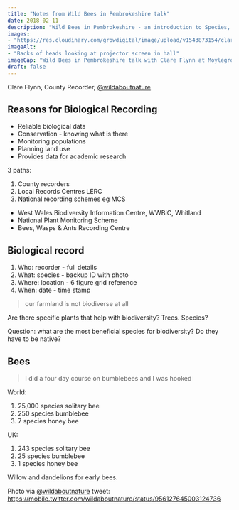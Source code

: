```yaml
---
title: "Notes from Wild Bees in Pembrokeshire talk"
date: 2018-02-11
description: "Wild Bees in Pembrokeshire - an introduction to Species, Diversity and Learning to Record Wildlife with Clare Flynn @wildaboutnature, talk at Moylegrove Old School Hall, Tue 23 Jan 7.30pm"
images: 
- "https://res.cloudinary.com/growdigital/image/upload/v1543873154/clare-flynn-bee-talk-28421254799.jpg"
imageAlt: 
- "Backs of heads looking at projector screen in hall"
imageCap: "Wild Bees in Pembrokeshire talk with Clare Flynn at Moylegrove Old School Hall, Tue 23 Jan 7.30pm, photo via @wildaboutnature"
draft: false
---
```


Clare Flynn, County Recorder, [@wildaboutnature](https://twitter.com/wildaboutnature)

## Reasons for Biological Recording

* Reliable biological data
* Conservation - knowing what is there
* Monitoring populations
* Planning land use
* Provides data for academic research

3 paths: 

1. County recorders
2. Local Records Centres LERC
3. National recording schemes eg MCS

* West Wales Biodiversity Information Centre, WWBIC, Whitland
* National Plant Monitoring Scheme
* Bees, Wasps & Ants Recording Centre

## Biological record

1. Who: recorder - full details
2. What: species - backup ID with photo
3. Where: location - 6 figure grid reference
4. When: date - time stamp

> our farmland is not biodiverse at all

Are there specific plants that help with biodiversity? Trees. Species?

Question: what are the most beneficial species for biodiversity? Do they have to be native?

## Bees

> I did a four day course on bumblebees and I was hooked

World: 

1. 25,000 species solitary bee
2. 250 species bumblebee
3. 7 species honey bee

UK: 

1. 243 species solitary bee
2. 25 species bumblebee
3. 1 species honey bee

Willow and dandelions for early bees.

Photo via [@wildaboutnature](https://twitter.com/wildaboutnature/) tweet: 
<https://mobile.twitter.com/wildaboutnature/status/956127645003124736>

